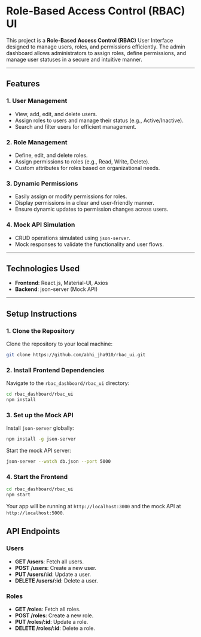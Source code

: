 # **Role-Based Access Control (RBAC) UI**

This project is a **Role-Based Access Control (RBAC)** User Interface designed to manage users, roles, and permissions efficiently. The admin dashboard allows administrators to assign roles, define permissions, and manage user statuses in a secure and intuitive manner.

---

## **Features**

### **1. User Management**
- View, add, edit, and delete users.
- Assign roles to users and manage their status (e.g., Active/Inactive).
- Search and filter users for efficient management.

### **2. Role Management**
- Define, edit, and delete roles.
- Assign permissions to roles (e.g., Read, Write, Delete).
- Custom attributes for roles based on organizational needs.

### **3. Dynamic Permissions**
- Easily assign or modify permissions for roles.
- Display permissions in a clear and user-friendly manner.
- Ensure dynamic updates to permission changes across users.

### **4. Mock API Simulation**
- CRUD operations simulated using `json-server`.
- Mock responses to validate the functionality and user flows.

---

## **Technologies Used**

- **Frontend**: React.js, Material-UI, Axios  
- **Backend**: json-server (Mock API)

---

## **Setup Instructions**

### **1. Clone the Repository**
Clone the repository to your local machine:

```bash
git clone https://github.com/abhi_jha910/rbac_ui.git
```

### 2. Install Frontend Dependencies

Navigate to the `rbac_dashboard/rbac_ui` directory:

```bash
cd rbac_dashboard/rbac_ui
npm install
```

### 3. Set up the Mock API

Install `json-server` globally:

```bash
npm install -g json-server
```

Start the mock API server:

```bash
json-server --watch db.json --port 5000
```

### 4. Start the Frontend

```bash
cd rbac_dashboard/rbac_ui
npm start
```

Your app will be running at `http://localhost:3000` and the mock API at `http://localhost:5000`.

## API Endpoints

### Users

- **GET /users**: Fetch all users.
- **POST /users**: Create a new user.
- **PUT /users/:id**: Update a user.
- **DELETE /users/:id**: Delete a user.

### Roles

- **GET /roles**: Fetch all roles.
- **POST /roles**: Create a new role.
- **PUT /roles/:id**: Update a role.
- **DELETE /roles/:id**: Delete a role.
